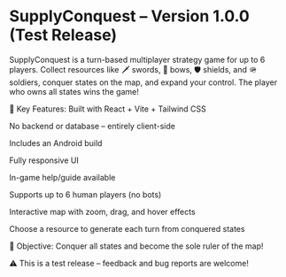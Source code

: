 # SupplyConquest – Version 1.0.0 (Test Release)
SupplyConquest is a turn-based multiplayer strategy game for up to 6 players. Collect resources like 🗡 swords, 🏹 bows, 🛡 shields, and 🪖 soldiers, conquer states on the map, and expand your control. The player who owns all states wins the game!

🔹 Key Features:
Built with React + Vite + Tailwind CSS

No backend or database – entirely client-side

Includes an Android build

Fully responsive UI

In-game help/guide available

Supports up to 6 human players (no bots)

Interactive map with zoom, drag, and hover effects

Choose a resource to generate each turn from conquered states

🎯 Objective: Conquer all states and become the sole ruler of the map!

⚠️ This is a test release – feedback and bug reports are welcome!
